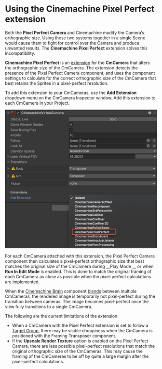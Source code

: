 # Using the Cinemachine Pixel Perfect extension

Both the __Pixel Perfect Camera__ and Cinemachine modify the Camera’s orthographic size. Using these two systems together in a single Scene would cause them to fight for control over the Camera and produce unwanted results. The __Cinemachine Pixel Perfect__ extension solves this incompatibility.

__Cinemachine Pixel Perfect__ is an [extension](CinemachineVirtualCameraExtensions.md) for the __CmCamera__ that alters the orthographic size of the CmCamera. The extension detects the presence of the Pixel Perfect Camera component, and uses the component settings to calculate for the correct orthographic size of the CmCamera that best retains the Sprites in a pixel-perfect resolution.

To add this extension to your CmCameras, use the __Add Extension__ dropdown menu on the CmCamera Inspector window. Add this extension to each CmCamera in your Project.

![](images/2Dpixelperfect_ex.png)

For each CmCamera attached with this extension, the Pixel Perfect Camera component then calculates a pixel-perfect orthographic size that best matches the original size of the CmCamera during __Play Mode __ or when __Run In Edit Mode__ is enabled. This is done to match the original framing of each CmCamera as close as possible when the pixel-perfect calculations are implemented.

When the [Cinemachine Brain](CinemachineBrainProperties.md) component [blends](CinemachineBlending.md) between multiple CmCameras, the rendered image is temporarily not pixel-perfect during the transition between cameras. The image becomes pixel-perfect once the view fully transitions to a single CmCamera.

The following are the current limitations of the extension:

- When a CmCamera with the Pixel Perfect extension is set to follow a [Target Group](CinemachineTargetGroup.md), there may be visible choppiness when the CmCamera is positioned with the Framing Transposer component. 
- If the __Upscale Render Texture__ option is enabled on the Pixel Perfect Camera, there are less possible pixel-perfect resolutions that match the original orthographic size of the CmCameras. This may cause the framing of the CmCameras to be off by quite a large margin after the pixel-perfect calculations.

